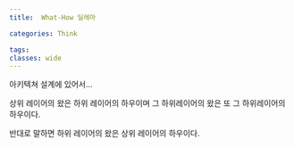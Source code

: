 ```yaml
---
title:  What-How 딜레마

categories: Think

tags: 
classes: wide
---
```


  
아키텍쳐 설계에 있어서...  
  
상위 레이어의 왔은 하위 레이어의 하우이며 그 하위레이어의 왔은 또 그 하위레이어의 하우이다.  
  
반대로 말하면 하위 레이어의 왔은 상위 레이어의 하우이다.  
